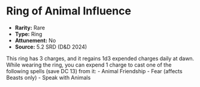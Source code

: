 # Ring of Animal Influence

- **Rarity:** Rare
- **Type:** Ring
- **Attunement:** No
- **Source:** 5.2 SRD (D&D 2024)

This ring has 3 charges, and it regains 1d3 expended charges daily at dawn. While wearing the ring, you can expend 1 charge to cast one of the following spells (save DC 13) from it: - Animal Friendship - Fear (affects Beasts only) - Speak with Animals
